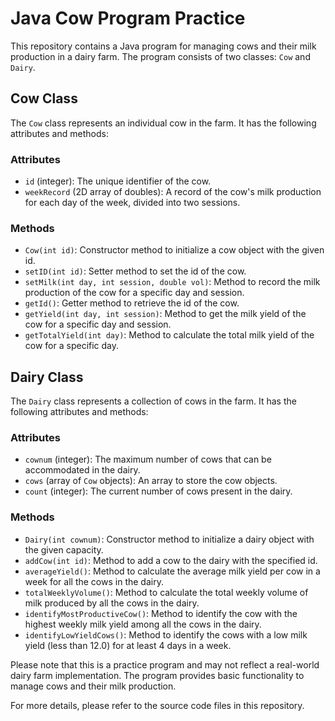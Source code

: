 # Java Cow Program Practice

This repository contains a Java program for managing cows and their milk production in a dairy farm. The program consists of two classes: `Cow` and `Dairy`.

## Cow Class

The `Cow` class represents an individual cow in the farm. It has the following attributes and methods:

### Attributes

- `id` (integer): The unique identifier of the cow.
- `weekRecord` (2D array of doubles): A record of the cow's milk production for each day of the week, divided into two sessions.

### Methods

- `Cow(int id)`: Constructor method to initialize a cow object with the given id.
- `setID(int id)`: Setter method to set the id of the cow.
- `setMilk(int day, int session, double vol)`: Method to record the milk production of the cow for a specific day and session.
- `getId()`: Getter method to retrieve the id of the cow.
- `getYield(int day, int session)`: Method to get the milk yield of the cow for a specific day and session.
- `getTotalYield(int day)`: Method to calculate the total milk yield of the cow for a specific day.

## Dairy Class

The `Dairy` class represents a collection of cows in the farm. It has the following attributes and methods:

### Attributes

- `cownum` (integer): The maximum number of cows that can be accommodated in the dairy.
- `cows` (array of `Cow` objects): An array to store the cow objects.
- `count` (integer): The current number of cows present in the dairy.

### Methods

- `Dairy(int cownum)`: Constructor method to initialize a dairy object with the given capacity.
- `addCow(int id)`: Method to add a cow to the dairy with the specified id.
- `averageYield()`: Method to calculate the average milk yield per cow in a week for all the cows in the dairy.
- `totalWeeklyVolume()`: Method to calculate the total weekly volume of milk produced by all the cows in the dairy.
- `identifyMostProductiveCow()`: Method to identify the cow with the highest weekly milk yield among all the cows in the dairy.
- `identifyLowYieldCows()`: Method to identify the cows with a low milk yield (less than 12.0) for at least 4 days in a week.

Please note that this is a practice program and may not reflect a real-world dairy farm implementation. The program provides basic functionality to manage cows and their milk production.

For more details, please refer to the source code files in this repository.
